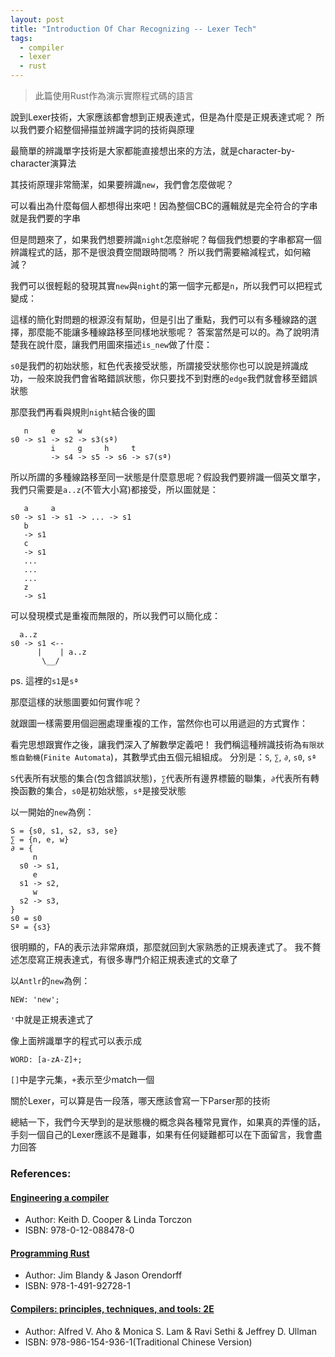 ```yaml
---
layout: post
title: "Introduction Of Char Recognizing -- Lexer Tech"
tags:
  - compiler
  - lexer
  - rust
---
```


> 此篇使用Rust作為演示實際程式碼的語言

說到Lexer技術，大家應該都會想到正規表達式，但是為什麼是正規表達式呢？
所以我們要介紹整個掃描並辨識字詞的技術與原理

最簡單的辨識單字技術是大家都能直接想出來的方法，就是character-by-character演算法

其技術原理非常簡潔，如果要辨識`new`，我們會怎麼做呢？

<script src="https://gist.github.com/dannypsnl/53e8b814c7407e8621fbe05d45e7cb67.js"></script>

可以看出為什麼每個人都想得出來吧！因為整個CBC的邏輯就是完全符合的字串就是我們要的字串

但是問題來了，如果我們想要辨識`night`怎麼辦呢？每個我們想要的字串都寫一個辨識程式的話，那不是很浪費空間跟時間嗎？
所以我們需要縮減程式，如何縮減？

我們可以很輕鬆的發現其實`new`與`night`的第一個字元都是`n`，所以我們可以把程式變成：

<script src="https://gist.github.com/dannypsnl/097fe61c1bbbf7835cbd14336fc66cda.js"></script>

這樣的簡化對問題的根源沒有幫助，但是引出了重點，我們可以有多種線路的選擇，那麼能不能讓多種線路移至同樣地狀態呢？
答案當然是可以的。為了說明清楚我在說什麼，讓我們用圖來描述`is_new`做了什麼：

<div id="state_machine_graphic_of_new"></div>

`s0`是我們的初始狀態，紅色代表接受狀態，所謂接受狀態你也可以說是辨識成功，一般來說我們會省略錯誤狀態，你只要找不到對應的`edge`我們就會移至錯誤狀態

那麼我們再看與規則`night`結合後的圖

```
   n     e     w
s0 -> s1 -> s2 -> s3(sª)
         i     g     h     t
         -> s4 -> s5 -> s6 -> s7(sª)
```

所以所謂的多種線路移至同一狀態是什麼意思呢？假設我們要辨識一個英文單字，我們只需要是`a..z`(不管大小寫)都接受，所以圖就是：

```
   a     a
s0 -> s1 -> s1 -> ... -> s1
   b
   -> s1
   c
   -> s1
   ...
   ...
   ...
   z
   -> s1
```

可以發現模式是重複而無限的，所以我們可以簡化成：

```
  a..z
s0 -> s1 <--
      |    | a..z
       \__/
```

ps. 這裡的`s1`是`sª`

那麼這樣的狀態圖要如何實作呢？

<script src="https://gist.github.com/dannypsnl/301605038c23d828acc1447ced5f9cf4.js"></script>

就跟圖一樣需要用個迴圈處理重複的工作，當然你也可以用遞迴的方式實作：

<script src="https://gist.github.com/dannypsnl/12fe67d584857d1810f5d460f77d12af.js"></script>

看完思想跟實作之後，讓我們深入了解數學定義吧！
我們稱這種辨識技術為`有限狀態自動機`(`Finite Automata`)，其數學式由五個元組組成。
分別是：`S`, `∑`, `∂`, `s0`, `sª`

`S`代表所有狀態的集合(包含錯誤狀態)，`∑`代表所有邊界標籤的聯集，`∂`代表所有轉換函數的集合，`s0`是初始狀態，`sª`是接受狀態

以一開始的`new`為例：

```
S = {s0, s1, s2, s3, se}
∑ = {n, e, w}
∂ = {
     n
  s0 -> s1,
     e 
  s1 -> s2,
     w
  s2 -> s3,
}
s0 = s0
Sª = {s3}
```

很明顯的，FA的表示法非常麻煩，那麼就回到大家熟悉的正規表達式了。
我不贅述怎麼寫正規表達式，有很多專門介紹正規表達式的文章了

以`Antlr`的`new`為例：

```antlr4
NEW: 'new';
```

`'`中就是正規表達式了

像上面辨識單字的程式可以表示成

```antlr4
WORD: [a-zA-Z]+;
```

`[]`中是字元集，`+`表示至少match一個

關於Lexer，可以算是告一段落，哪天應該會寫一下Parser那的技術

總結一下，我們今天學到的是狀態機的概念與各種常見實作，如果真的弄懂的話，手刻一個自己的Lexer應該不是難事，如果有任何疑難都可以在下面留言，我會盡力回答

### References:

#### [Engineering a compiler](https://www.elsevier.com/books/engineering-a-compiler/cooper/978-0-12-088478-0)
- Author: Keith D. Cooper & Linda Torczon
- ISBN: 978-0-12-088478-0

#### [Programming Rust](http://shop.oreilly.com/product/0636920040385.do)
- Author: Jim Blandy & Jason Orendorff
- ISBN: 978-1-491-92728-1

#### [Compilers: principles, techniques, and tools: 2E](https://www.amazon.com/Compilers-Principles-Techniques-Tools-2nd/dp/0321486811)
- Author: Alfred V. Aho & Monica S. Lam & Ravi Sethi & Jeffrey D. Ullman
- ISBN: 978-986-154-936-1(Traditional Chinese Version)


<script>

d3.select("#state_machine_graphic_of_new")
  .style("background-color", "#e8e8e8")
  .style("font-size", "18px")
  .append("svg")
var svg = d3.select("#state_machine_graphic_of_new > svg");
function newline(svg, x1, y1, x2, y2) {
  svg
  .append("line")
  .attr("x1", x1)
  .attr("y1", y1)
  .attr("x2", x2)
  .attr("y2", y2)
  .style("stroke", "black")
  .style("stroke-width", "2px")
}
function newcircle(svg, r, x, y, color) {
  svg.append("circle")
    .attr("r", r)
    .attr("cx", x)
    .attr("cy", y)
    .style("fill", color)
}
function newtext(svg, x, y, text) {
  svg.append("text")
    .attr("x", x)
    .attr("y", y)
    .text(text)
}

newtext(svg, 53, 70, "n")
newline(svg, 30, 80, 90, 80)

newtext(svg, 115, 70, "e")
newline(svg, 90, 80, 150, 80)

newtext(svg, 175, 70, "w")
newline(svg, 150, 80, 210, 80)

newcircle(svg, 20, 30, 80, "gray")
newtext(svg, 18, 88, "s0")

newcircle(svg, 20, 90, 80, "gray")
newtext(svg, 80, 88, "s1")

newcircle(svg, 20, 150, 80, "gray")
newtext(svg, 140, 88, "s2")

newcircle(svg, 20, 210, 80, "red")
newtext(svg, 199, 88, "s3")
</script>
